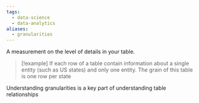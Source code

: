 ```yaml
---
tags:
  - data-science
  - data-analytics
aliases:
  - granularities
---
```

A measurement on the level of details in your table.

> [!example]
> If each row of a table contain information about a single entity (such as US states) and only one entity. The grain of this table is one row per state

Understanding granularities is a key part of understanding table relationships 